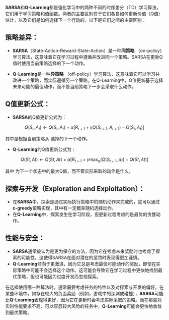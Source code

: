 **SARSA**和**Q-Learning**都是强化学习中的两种不同的时序差分（TD）学习算法，它们用于学习策略和值函数。两者的主要区别在于它们各自如何更新价值（Q值）估计，以及它们是如何选择下一个行动的。以下是它们之间的主要区别：

## 策略差异：

- **SARSA**（State-Action-Reward-State-Action）是一种**同策略**
  （on-policy）学习算法，这意味着它在学习过程中遵循并改进同一个策略。SARSA在更新Q值时使用当前策略选择的下一个动作。

- **Q-Learning**是一种**异策略**
  （off-policy）学习算法，这意味着它可以学习并改进一个策略，而实际遵循另一个策略。在Q-Learning中，Q值更新基于选择未来可能的最佳动作，而不管当前策略下一步会采取什么动作。

## Q值更新公式：

- **SARSA**的Q值更新公式为：

$$ Q(S_t, A_t) \leftarrow Q(S_t, A_t) + \alpha [ R_{t+1} + \gamma Q(S_{t+1}, A_{t+1}) - Q(S_t, A_t) ] $$

其中是根据当前策略从 选择的下一个动作。

- **Q-Learning**的Q值更新公式为：

$$ Q(St, At) \leftarrow Q(St, At) + \alpha [R_{t+1} + \gamma \max_a(Q(S_{t+1}, a)) - Q(St, At)] $$ 

其中 为下一个状态中的最大Q值，而不管实际采取的动作是什么。

## 探索与开发（Exploration and Exploitation）：

- 在**SARSA**中，探索是通过实际执行策略中的随机动作来完成的，这可以通过**ε-greedy**策略实现，其中有一定概率随机选择动作。
- 在**Q-Learning**中，探索发生在学习阶段，但更新过程考虑的是最优的贪婪动作。

## 性能与安全：

- **SARSA**通常被认为是更为保守的方法，因为它在考虑未来奖励时也考虑了探索的可能性。这使得SARSA在面对潜在的惩罚时表现得更加谨慎。
- **Q-Learning**倾向于更激进，因为它总是考虑最佳可能动作的奖励，即使在实际策略中可能不会选择这个动作。这可能会导致它在学习过程中更快地找到最优策略，但也可能因为过度开发而忽视探索。

在选择使用哪一种算法时，通常需要考虑任务的特性以及对探索与开发的偏好。在某些环境中，如存在较大的负面奖励（例如，游戏中的深渊或碰撞），**SARSA**可能比**Q-Learning**表现得更好，因为它在更新时会考虑实际采取的策略。而在那些对实时性能要求不高、可以容忍较大风险的任务中，**Q-Learning**可能会更快地收敛到最优策略。